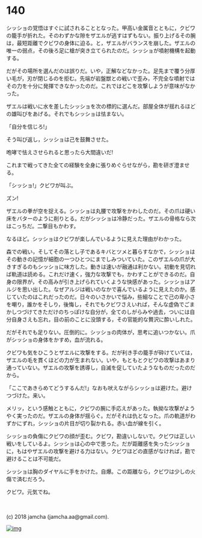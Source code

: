 # 140

シッショの覚悟はすぐに試されることとなった。甲高い金属音とともに，クビワの籠手が折れた。そのわずかな隙をザエルが逃すはずもない。振り上げるその腕は，最短距離でクビワの身体に迫る。と，ザエルがバランスを崩した。ザエルの唯一の弱点，その後ろ足に槍が突き立てられたのだ。シッショが噴射機構を起動する。  

だがその場所を選んだのは誤りだ。いや，正解などなかった。足先まで覆う分厚い毛が，刃が閉じるのを拒む。先端が岩盤獣との戦いで歪み，不完全な噴射ではその力を十分に発揮できなかったのだ。これではどこを攻撃しようが意味がなかった。  

ザエルは戦いに水を差したシッショを次の標的に選んだ。部屋全体が揺れるほどの雄叫びをあげる。それでもシッショは怯まない。  

「自分を信じろ!」  

そう叫び返し，シッショは己を鼓舞させた。  

咆哮で怯えさせられると思ったら大間違いだ!  

これまで戦ってきた全ての経験を全身に張りめぐらせながら，勘を研ぎ澄ませる。  

「シッショ!」クビワが叫ぶ。  

ズン!  

ザエルの拳が空を捉える。シッショは丸腰で攻撃をかわしたのだ。その爪は硬い床をバターのように削りとる。だがシッショは冷静だった。ザエルの骨格なら次はこっちだ。二撃目もかわす。  

なるほど。シッショはクビワが楽しんでいるように見えた理由がわかった。  

森での戦い，そしてその落とし子であるキバとツメと暮らすなかで，シッショはその動きの記憶が細胞の一つひとつにまでしみついていた。このザエルの爪が大きすぎるのもシッショに味方した。動きは速いが融通は利かない。初動を見切れば軌道は読める。これだけ速く，強力な攻撃でも，かわすことができるのだ。自身の限界が，その高みが引き上げられていくような快感があった。シッショはアルジを思い出した。なぜアルジは戦いのなかで喜んでいるように見えたのか。感じていたのはこれだったのだ。日々のいさかいで悩み，些細なことで己の卑小さを嘲り，誰かをそしり，後悔し，それでもクビワさえいれば，そんな虚偽でごまかしつづけてきただけのちっぽけな自分が，全てのしがらみや過去，ついには自分自身さえも忘れ，目の前のことに没頭する，その官能的な贅沢に酔いしれた。  

だがそれでも足りない。圧倒的に。シッショの肉体が，思考に追いつかない。爪がシッショの身体をかすめ，血が流れる。  

クビワも気をひこうとザエルに攻撃をする。だが利き手の籠手が砕けていては，ザエルの毛を貫くほどの力が生まれない。いや，もともとクビワの攻撃はあまり通っていない。ザエルの攻撃を誘導し，自滅を促していたようなものだったのだから。  

「ここであきらめてどうするんだ!」なおも吠えながらシッショは避けた。避けつづけた。来い。  

メリッ，という感触とともに，クビワの腕に手応えがあった。執拗な攻撃がようやく実ったのだ。ザエルの身体が揺らぐ。だがそれは仇となった。爪の軌道がわずかにずれ，シッショの片目が切り裂かれる。赤い血が線を引く。  

シッショの負傷にクビワの顔が歪む。クビワ，勘違いしないで。クビワは正しい戦いをしているよ。シッショは心の中で思った。だが距離感を失ったシッショに，もはやザエルの攻撃を避ける力はない。クビワほどの直感がなければ，勘で避けることは不可能だ。  

シッショは胸のダイヤルに手をかけた。自爆。この距離なら，クビワは少しの火傷で済むだろう。  

クビワ。元気でね。  

<br>  
<br>  
(c) 2018 jamcha (jamcha.aa@gmail.com).  

[![img](http://i.creativecommons.org/l/by-nc-sa/4.0/88x31.png)](http://creativecommons.org/licenses/by-nc-sa/4.0/deed)
